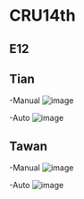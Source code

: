# CRU14th
## E12
## Tian 
-Manual
  ![image](https://github.com/user-attachments/assets/2d87cf12-4d7f-424b-a5ee-7facdf3e618f)

-Auto
  ![image](https://github.com/user-attachments/assets/6db2337f-a51d-4348-8805-ebdc3c5c5afd)


## Tawan
-Manual
  ![image](https://github.com/user-attachments/assets/eb3f903e-c7ae-435d-b811-a23e4d7d9e74)


-Auto
  ![image](https://github.com/user-attachments/assets/5e2ce8f8-359d-4454-8cf4-27cfd4ccdf2f)
